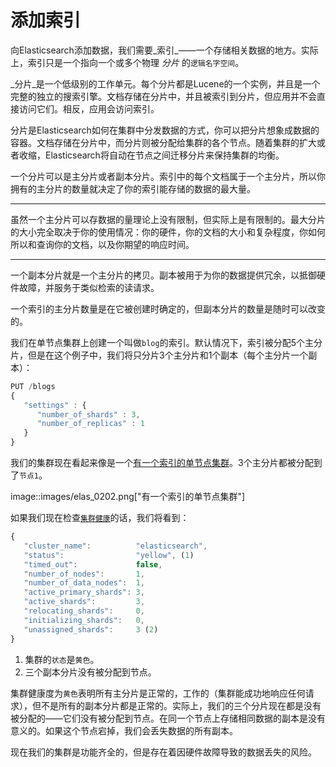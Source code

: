 # 添加索引

向Elasticsearch添加数据，我们需要_索引_——一个存储相关数据的地方。实际上，索引只是一个指向一个或多个物理 _分片_ 的`逻辑名字空间`。

_分片_是一个低级别的工作单元。每个分片都是Lucene的一个实例，并且是一个完整的独立的搜索引擎。文档存储在分片中，并且被索引到分片，但应用并不会直接访问它们。相反，应用会访问索引。

分片是Elasticsearch如何在集群中分发数据的方式，你可以把分片想象成数据的容器。文档存储在分片中，而分片则被分配给集群的各个节点。随着集群的扩大或者收缩，Elasticsearch将自动在节点之间迁移分片来保持集群的均衡。

一个分片可以是主分片或者副本分片。索引中的每个文档属于一个主分片，所以你拥有的主分片的数量就决定了你的索引能存储的数据的最大量。

****
虽然一个主分片可以存数据的量理论上没有限制，但实际上是有限制的。最大分片的大小完全取决于你的使用情况：你的硬件，你的文档的大小和复杂程度，你如何所以和查询你的文档，以及你期望的响应时间。
****

一个副本分片就是一个主分片的拷贝。副本被用于为你的数据提供冗余，以抵御硬件故障，并服务于类似检索的读请求。

一个索引的主分片数量是在它被创建时确定的，但副本分片的数量是随时可以改变的。

我们在单节点集群上创建一个叫做`blog`的索引。默认情况下，索引被分配5个主分片，但是在这个例子中，我们将只分片3个主分片和1个副本（每个主分片一个副本）：

``` js
PUT /blogs
{
   "settings" : {
      "number_of_shards" : 3,
      "number_of_replicas" : 1
   }
}
```

我们的集群现在看起来像是一个[有一个索引的单节点集群][cluster-one-node]。3个主分片都被分配到了`节点1`。

[cluster-one-node]: "有一个索引的单节点集群"
image::images/elas_0202.png["有一个索引的单节点集群"]

如果我们现在检查[`集群健康`]()的话，我们将看到：

``` js
{
   "cluster_name":          "elasticsearch",
   "status":                "yellow", (1)
   "timed_out":             false,
   "number_of_nodes":       1,
   "number_of_data_nodes":  1,
   "active_primary_shards": 3,
   "active_shards":         3,
   "relocating_shards":     0,
   "initializing_shards":   0,
   "unassigned_shards":     3 (2)
}
```

1. 集群的`状态`是`黄色`。
2. 三个副本分片没有被分配到节点。

集群健康度为`黄色`表明所有主分片是正常的，工作的（集群能成功地响应任何请求），但不是所有的副本分片都是正常的。实际上，我们的三个分片现在都是没有被分配的——它们没有被分配到节点。在同一个节点上存储相同数据的副本是没有意义的。如果这个节点宕掉，我们会丢失数据的所有副本。

现在我们的集群是功能齐全的，但是存在着因硬件故障导致的数据丢失的风险。
